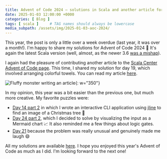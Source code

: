 ```yaml
---
title: Advent of Code 2024 — solutions in Scala and another article for Scala Center!
date: 2025-01-03 12:00:00 +0000
categories: [ Blog ]
tags: [ scala ]     # TAG names should always be lowercase
media_subpath: /assets/img/2025-01-03-aoc-2024/
---
```


This year, the post is only a little over a week overdue (last year, it was over a month!). I'm happy to share my
solutions for Advent of Code 2024 🎉 It's again the latest Scala version (well, almost, as the newer
3.6 [was a mishap](https://www.scala-lang.org/news/post-mortem-3.6.0.html)).

I again had the pleasure of contributing another article to
the [Scala Center Advent of Code page](https://scalacenter.github.io/scala-advent-of-code/). This time, I shared
my solution for day 19, which involved arranging colorful towels. You can read my
article [here](https://scalacenter.github.io/scala-advent-of-code/2024/puzzles/day19).

![Fluffy monster writing an article](fluffy_monster_article.jpg){: w="350"}

In my opinion, this year was a bit easier than the previous one, but much more creative. My favorite puzzles were:

- [Day 14 part 2](https://github.com/AvaPL/Advent-of-Code-2024/blob/main/src/main/scala/day14/Puzzle2.scala) in which I
  wrote an interactive CLI application using [jline](https://github.com/jline/jline3) to find an image of a Christmas
  tree 🎄
- [Day 24 part 2](https://github.com/AvaPL/Advent-of-Code-2024/blob/main/src/main/scala/day24/Puzzle2.scala), which I
  decided to solve by visualizing the input as a Mermaid chart 📈 It also reminded me a few things about logic gates.
- [Day 21](https://github.com/AvaPL/Advent-of-Code-2024/tree/main/src/main/scala/day21) because the problem was really
  unusual and genuinely made me laugh 😄

All my solutions are available [here](https://github.com/AvaPL/Advent-of-Code-2024). I hope you enjoyed this year's
Advent of Code as much as I did. I'm looking forward to the next one!
